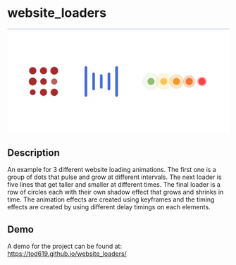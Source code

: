 # website_loaders
![Screenshot](Screenshot.png)

## Description
An example for 3 different website loading animations.  The first one is a group of dots that pulse and grow at different intervals.  The next loader is five lines that get taller and smaller at different times.  The final loader is a row of circles each with their own shadow effect that grows and shrinks in time.  The animation effects are created using keyframes and the timing effects are created by using different delay timings on each elements.

## Demo
A demo for the project can be found at: https://tod619.github.io/website_loaders/
